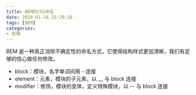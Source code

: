 ```yaml
---
title: BEM的CSS命名
date: 2020-01-16 15:29:18
tags: [BEM]
categories:
- 前端
---
```


BEM 是一种真正消除不确定性的命名方式，它使得结构样式更加清晰，我们有足够的信心做任何修改。

- block：模块，名字单词间用 - 连接
- element：元素，模块的子元素，以 __ 与 block 连接
- modifier：修饰，模块的变体，定义特殊模块，以 -- 与 block 连接
